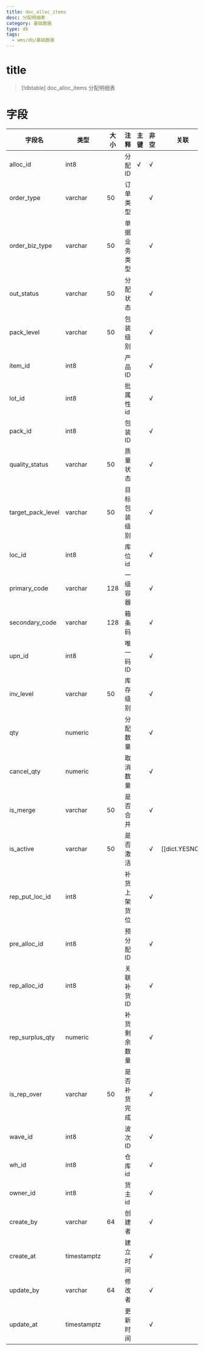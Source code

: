 ```yaml
---
title: doc_alloc_items
desc: 分配明细表
category: 基础数据
type: db
tags:
  - wms/db/基础数据
---
```


# title
>[!dbtable] doc_alloc_items
> 分配明细表

# 字段
| 字段名 | 类型 | 大小 | 注释 | 主键 | 非空 | 关联 |
| --- | --- | --- | --- | --- | --- | --- |
| alloc_id | int8 |  | 分配ID | √ | √ |  |
| order_type | varchar | 50 | 订单类型 |  | √ |  |
| order_biz_type | varchar | 50 | 单据业务类型 |  | √ |  |
| out_status | varchar | 50 | 分配状态 |  | √ |  |
| pack_level | varchar | 50 | 包装级别 |  | √ |  |
| item_id | int8 |  | 产品ID |  | √ |  |
| lot_id | int8 |  | 批属性id |  | √ |  |
| pack_id | int8 |  | 包装ID |  | √ |  |
| quality_status | varchar | 50 | 质量状态 |  | √ |  |
| target_pack_level | varchar | 50 | 目标包装级别 |  | √ |  |
| loc_id | int8 |  | 库位id |  | √ |  |
| primary_code | varchar | 128 | 一级容器 |  | √ |  |
| secondary_code | varchar | 128 | 箱条码 |  | √ |  |
| upn_id | int8 |  | 唯一码ID |  | √ |  |
| inv_level | varchar | 50 | 库存级别 |  | √ |  |
| qty | numeric |  | 分配数量 |  | √ |  |
| cancel_qty | numeric |  | 取消数量 |  | √ |  |
| is_merge | varchar | 50 | 是否合并 |  | √ |  |
| is_active | varchar | 50 | 是否激活 |  | √ | [[dict.YESNO]] |
| rep_put_loc_id | int8 |  | 补货上架货位 |  | √ |  |
| pre_alloc_id | int8 |  | 预分配ID |  | √ |  |
| rep_alloc_id | int8 |  | 关联补货ID |  | √ |  |
| rep_surplus_qty | numeric |  | 补货剩余数量 |  | √ |  |
| is_rep_over | varchar | 50 | 是否补货完成 |  | √ |  |
| wave_id | int8 |  | 波次ID |  | √ |  |
| wh_id | int8 |  | 仓库id |  | √ |  |
| owner_id | int8 |  | 货主id |  | √ |  |
| create_by | varchar | 64 | 创建者 |  | √ |  |
| create_at | timestamptz |  | 建立时间 |  | √ |  |
| update_by | varchar | 64 | 修改者 |  | √ |  |
| update_at | timestamptz |  | 更新时间 |  | √ |  |

